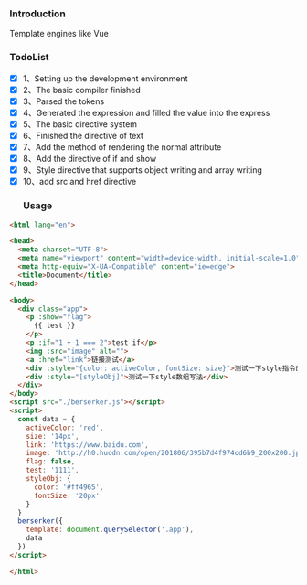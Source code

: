 ### Introduction

Template engines like Vue

### TodoList

* [x] 1、Setting up the development environment
* [x] 2、The basic compiler finished
* [x] 3、Parsed the tokens
* [x] 4、Generated the expression and filled the value into the express
* [x] 5、The basic directive system
* [x] 6、Finished the directive of text
* [x] 7、Add the method of rendering the normal attribute
* [x] 8、Add the directive of if and show
* [x] 9、Style directive that supports object writing and array writing
* [x] 10、add src and href directive
  ### Usage

```html
<html lang="en">

<head>
  <meta charset="UTF-8">
  <meta name="viewport" content="width=device-width, initial-scale=1.0">
  <meta http-equiv="X-UA-Compatible" content="ie=edge">
  <title>Document</title>
</head>

<body>
  <div class="app">
    <p :show="flag">
      {{ test }}
    </p>
    <p :if="1 + 1 === 2">test if</p>
    <img :src="image" alt="">
    <a :href="link">链接测试</a>
    <div :style="{color: activeColor, fontSize: size}">测试一下style指令的对象写法</div>
    <div :style="[styleObj]">测试一下style数组写法</div>
  </div>
</body>
<script src="./berserker.js"></script>
<script>
  const data = {
    activeColor: 'red',
    size: '14px',
    link: 'https://www.baidu.com',
    image: 'http://h0.hucdn.com/open/201806/395b7d4f974cd6b9_200x200.jpg',
    flag: false,
    test: '1111',
    styleObj: {
      color: '#ff4965',
      fontSize: '20px'
    }
  }
  berserker({
    template: document.querySelector('.app'),
    data
  })
</script>

</html>
```
